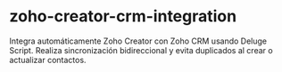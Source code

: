 # zoho-creator-crm-integration
Integra automáticamente Zoho Creator con Zoho CRM usando Deluge Script.  Realiza sincronización bidireccional y evita duplicados al crear o actualizar contactos.
